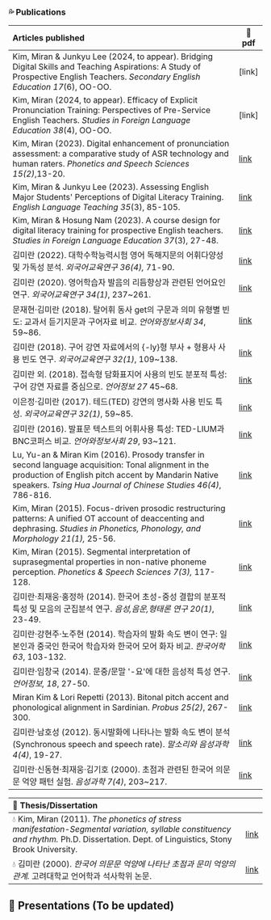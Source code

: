 ### 💦 Publications


|**Articles published**|📎 pdf|
|:---|---|
| Kim, Miran & Junkyu Lee (2024, to appear). Bridging Digital Skills and Teaching Aspirations: A Study of Prospective English Teachers. _Secondary English Education 17_(6), OO-OO.|[link]|
| Kim, Miran (2024, to appear). Efficacy of Explicit Pronunciation Training: Perspectives of Pre-Service English Teachers. _Studies in Foreign Language Education 38_(4), OO-OO.|[link]|
| Kim, Miran (2023). Digital enhancement of pronunciation assessment: a comparative study of ASR technology and human raters. _Phonetics and Speech Sciences 15(2)_,13-20.  | [link](https://www.eksss.org/)|  
| Kim, Miran & Junkyu Lee (2023). Assessing English Major Students' Perceptions of Digital Literacy Training. _English Language Teaching 35_(3), 85-105.|[link](https://www.kci.go.kr/kciportal/ci/sereArticleSearch/ciSereArtiView.kci?sereArticleSearchBean.artiId=ART003003632)|
| Kim, Miran & Hosung Nam (2023). A course design for digital literacy training for prospective English teachers. _Studies in Foreign Language Education 37_(3), 27-48.  | [link](https://ifle.jams.or.kr/po/volisse/sjPubsArtiPopView.kci?soceId=INS000005061&artiId=SJ0000001291&sereId=SER000000001&submCnt=1)|  
| 김미란 (2022). 대학수학능력시험 영어 독해지문의 어휘다양성 및 가독성 분석. _외국어교육연구 36(4),_ 71-90.  | [link](https://www.kci.go.kr/kciportal/landing/article.kci?arti_id=ART002898744#none)|  
| 김미란 (2020). 영어학습자 발음의 리듬향상과 관련된 언어요인 연구. _외국어교육연구 34(1)_, 237~261. |[link](https://www.kci.go.kr/kciportal/landing/article.kci?arti_id=ART002561221)|
| 문재현·김미란 (2018). 탈어휘 동사 get의 구문과 의미 유형별 빈도: 교과서 듣기지문과 구어자료 비교. _언어와정보사회 34_, 59~86.|[link](https://www.kci.go.kr/kciportal/ci/sereArticleSearch/ciSereArtiView.kci?sereArticleSearchBean.artiId=ART002372663)|
|김미란 (2018). 구어 강연 자료에서의 {-ly}형 부사 + 형용사 사용 빈도 연구. _외국어교육연구 32(1)_, 109~138.|[link](https://www.kci.go.kr/kciportal/ci/sereArticleSearch/ciSereArtiView.kci?sereArticleSearchBean.artiId=ART002317721)|
|김미란 외. (2018). 접속형 담화표지어 사용의 빈도 분포적 특성:구어 강연 자료를 중심으로. _언어정보 27_ 45~68. |[link](https://www.kci.go.kr/kciportal/ci/sereArticleSearch/ciSereArtiView.kci?sereArticleSearchBean.artiId=ART002394793)|
|이은정·김미란 (2017). 테드(TED) 강연의 명사화 사용 빈도 특성. _외국어교육연구 32(1)_, 59~85.|[link](https://www.kci.go.kr/kciportal/ci/sereArticleSearch/ciSereArtiView.kci?sereArticleSearchBean.artiId=ART002198335)|
|김미란 (2016). 발표문 텍스트의 어휘사용 특성: TED-LIUM과 BNC코퍼스 비교. _언어와정보사회 29_, 93~121.|[link](https://www.kci.go.kr/kciportal/ci/sereArticleSearch/ciSereArtiView.kci?sereArticleSearchBean.artiId=ART002169726)|
|Lu, Yu-an  & Miran Kim (2016). Prosody transfer in second language acquisition: Tonal alignment in the production of English pitch accent by Mandarin Native speakers. _Tsing Hua Journal of Chinese Studies 46(4)_, 786-816.|[link](https://thjcs.site.nthu.edu.tw/var/file/452/1452/img/2746/Z-WW579-04.pdf)|
|Kim, Miran (2015). Focus-driven prosodic restructuring patterns: A unified OT account of deaccenting and dephrasing. _Studies in Phonetics, Phonology, and Morphology 21(1),_ 25-56.|[link](https://www.kci.go.kr/kciportal/ci/sereArticleSearch/ciSereArtiView.kci?sereArticleSearchBean.artiId=ART001985528)|
|Kim, Miran (2015). Segmental interpretation of suprasegmental properties in non-native phoneme perception. _Phonetics & Speech Sciences 7(3),_ 117-128.|[link](https://www.kci.go.kr/kciportal/ci/sereArticleSearch/ciSereArtiView.kci?sereArticleSearchBean.artiId=ART002036419)|
| 김미란·최재웅·홍정하 (2014). 한국어 초성-중성 결합의 분포적 특성 및 모음의 군집분석 연구. _음성,음운,형태론 연구 20(1)_, 23-49.|[link](https://www.kci.go.kr/kciportal/ci/sereArticleSearch/ciSereArtiView.kci?sereArticleSearchBean.artiId=ART001868835)|
|김미란·강현주·노주현 (2014). 학습자의 발화 속도 변이 연구: 일본인과 중국인 한국어 학습자와 한국어 모어 화자 비교. _한국어학 63_, 103-132.|[link](https://www.kci.go.kr/kciportal/ci/sereArticleSearch/ciSereArtiView.kci?sereArticleSearchBean.artiId=ART001875987)|
|김미란·임창국 (2014). 문중/문말 '-요'에 대한 음성적 특성 연구. _언어정보, 18_, 27-50.|[link](https://www.kci.go.kr/kciportal/ci/sereArticleSearch/ciSereArtiView.kci?sereArticleSearchBean.artiId=ART001859145)|
|Miran Kim & Lori Repetti (2013). Bitonal pitch accent and phonological alignment in Sardinian. _Probus 25(2)_, 267-300.|[link](https://www.sunysb.edu/commcms/linguistics/faculty/lori.repetti/files/Kim%20and%20Repetti%202013.pdf)|
|김미란·남호성 (2012). 동시발화에 나타나는 발화 속도 변이 분석(Synchronous speech and speech rate). _말소리와 음성과학 4(4)_, 19-27.|[link](https://www.kci.go.kr/kciportal/ci/sereArticleSearch/ciSereArtiView.kci?sereArticleSearchBean.artiId=ART001722548)|
|김미란·신동현·최재웅·김기호 (2000). 초점과 관련된 한국어 의문문 억양 패턴 실험. _음성과학 7(4)_, 203~217.|[link](https://koreascience.kr/article/JAKO200015637240334.page)|

|🌱 **Thesis/Dissertation**||
|:--|--|
|💧 Kim, Miran (2011). _The phonetics of stress manifestation-Segmental variation, syllable constituency and rhythm._ Ph.D. Dissertation. Dept. of Linguistics, Stony Brook University. |[link](https://www.stonybrook.edu/commcms/linguistics/_pdf/dissertation/Mi-ran_Kim_2011_dissertation.pdf)|
|💧 김미란 (2000). _한국어 의문문 억양에 나타난 초점과 문미 억양의 관계._ 고려대학교 언어학과 석사학위 논문.|[link](https://academic.naver.com/article.naver?doc_id=9248720)|

## 🌿 Presentations (To be updated)  
